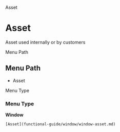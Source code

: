 
Asset
# Asset


Asset used internally or by customers

Menu Path
## Menu Path



- Asset

Menu Type
### Menu Type

**Window**


```
[Asset](functional-guide/window/window-asset.md)
```